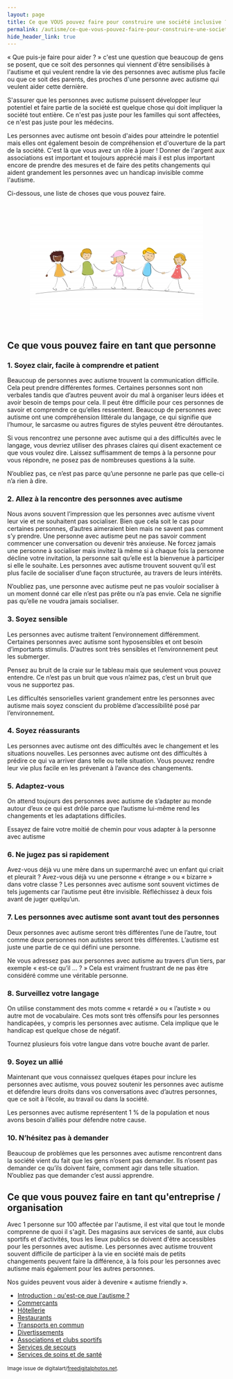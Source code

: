 ```yaml
---
layout: page
title: Ce que VOUS pouvez faire pour construire une société inclusive ?
permalink: /autisme/ce-que-vous-pouvez-faire-pour-construire-une-societe-inclusive
hide_header_link: true
---
```


«&nbsp;Que puis-je faire pour aider&nbsp;?&nbsp;» c'est une question que beaucoup de gens se posent, que ce soit des personnes qui viennent d'être sensibilisés à l'autisme et qui veulent 
rendre la vie des personnes avec autisme plus facile ou que ce soit des parents, des proches d'une personne avec autisme qui veulent aider cette dernière.

S'assurer que les personnes avec autisme puissent développer leur potentiel et faire partie de la société est quelque chose qui doit impliquer la société tout entière.
Ce n'est pas juste pour les familles qui sont affectées, ce n'est pas juste pour les médecins. 

Les personnes avec autisme ont besoin d'aides pour atteindre le potentiel mais elles ont également besoin de compréhension et d'ouverture de la part de la société.
C'est là que vous avez un rôle à jouer&nbsp;! Donner de l'argent aux associations est important et toujours apprécié mais il est plus important encore de prendre des mesures
et de faire des petits changements qui aident grandement les personnes avec un handicap invisible comme l'autisme.

Ci-dessous, une liste de choses que vous pouvez faire.

<img src="/assets/pages/autisme/ce-que-vous-pouvez-faire-pour-construire-une-societe-inclusive/ID-10045222.jpg" style="padding: 10px; display: block; margin: 0 auto;" alt="ID-10045222" width="400" />


## Ce que vous pouvez faire en tant que personne

### 1. Soyez clair, facile à comprendre et patient
Beaucoup de personnes avec autisme trouvent la communication difficile. Cela peut prendre différentes formes. Certaines personnes sont non verbales tandis que d’autres peuvent avoir du mal à organiser leurs idées et avoir besoin de temps pour cela. Il peut être difficile pour ces personnes de savoir et comprendre ce qu’elles ressentent. Beaucoup de personnes avec autisme ont une compréhension littérale du langage, ce qui signifie que l’humour, le sarcasme ou autres figures de styles peuvent être déroutantes.

Si vous rencontrez une personne avec autisme qui a des difficultés avec le langage, vous devriez utiliser des phrases claires qui disent exactement ce que vous voulez dire. Laissez suffisamment de temps à la personne pour vous répondre, ne posez pas de nombreuses questions à la suite.

N’oubliez pas, ce n’est pas parce qu’une personne ne parle pas que celle-ci n’a rien à dire.

### 2. Allez à la rencontre des personnes avec autisme
Nous avons souvent l’impression que les personnes avec autisme vivent leur vie et ne souhaitent pas socialiser. Bien que cela soit le cas pour certaines personnes, d’autres aimeraient bien mais ne savent pas comment s’y prendre. Une personne avec autisme peut ne pas savoir comment commencer une conversation ou devenir très anxieuse. Ne forcez jamais une personne à socialiser mais invitez là même si à chaque fois la personne décline votre invitation, la personne sait qu’elle est la bienvenue à participer si elle le souhaite. Les personnes avec autisme trouvent souvent qu’il est plus facile de socialiser d’une façon structurée, au travers de leurs intérêts.

N’oubliez pas, une personne avec autisme peut ne pas vouloir socialiser à un moment donné car elle n’est pas prête ou n’a pas envie. Cela ne signifie pas qu’elle ne voudra jamais socialiser.

### 3. Soyez sensible
Les personnes avec autisme traitent l’environnement différemment. Certaines personnes avec autisme sont hyposensibles et ont besoin d’importants stimulis. D’autres sont très sensibles et l’environnement peut les submerger.

Pensez au bruit de la craie sur le tableau mais que seulement vous pouvez entendre. Ce n’est pas un bruit que vous n’aimez pas, c’est un bruit que vous ne supportez pas.

Les difficultés sensorielles varient grandement entre les personnes avec autisme mais soyez conscient du problème d’accessibilité posé par l’environnement.

### 4. Soyez réassurants
Les personnes avec autisme ont des difficultés avec le changement et les situations nouvelles. Les personnes avec autisme ont des difficultés à prédire ce qui va arriver dans telle ou telle situation. Vous pouvez rendre leur vie plus facile en les prévenant à l’avance des changements.

### 5. Adaptez-vous
On attend toujours des personnes avec autisme de s’adapter au monde autour d’eux ce qui est drôle parce que l’autisme lui-même rend les changements et les adaptations difficiles.

Essayez de faire votre moitié de chemin pour vous adapter à la personne avec autisme

### 6. Ne jugez pas si rapidement
Avez-vous déjà vu une mère dans un supermarché avec un enfant qui criait et pleurait&nbsp;? Avez-vous déjà vu une personne «&nbsp;étrange&nbsp;» ou «&nbsp;bizarre&nbsp;» dans votre classe&nbsp;? Les personnes avec autisme sont souvent victimes de tels jugements car l’autisme peut être invisible. Réfléchissez à deux fois avant de juger quelqu’un.

### 7. Les personnes avec autisme sont avant tout des personnes
Deux personnes avec autisme seront très différentes l’une de l’autre, tout comme deux personnes non autistes seront très différentes. L’autisme est juste une partie de ce qui défini une personne.

Ne vous adressez pas aux personnes avec autisme au travers d’un tiers, par exemple «&nbsp;est-ce qu’il …&nbsp;?&nbsp;» Cela est vraiment frustrant de ne pas être considéré comme une véritable personne.

### 8. Surveillez votre langage
On utilise constamment des mots comme «&nbsp;retardé&nbsp;» ou «&nbsp;l’autiste&nbsp;» ou autre mot de vocabulaire. Ces mots sont très offensifs pour les personnes handicapées, y compris les personnes avec autisme. Cela implique que le handicap est quelque chose de négatif.

Tournez plusieurs fois votre langue dans votre bouche avant de parler.

### 9. Soyez un allié
Maintenant que vous connaissez quelques étapes pour inclure les personnes avec autisme, vous pouvez soutenir les personnes avec autisme et défendre leurs droits dans vos conversations avec d’autres personnes, que ce soit à l’école, au travail ou dans la société.

Les personnes avec autisme représentent 1 % de la population et nous avons besoin d’alliés pour défendre notre cause.

### 10. N’hésitez pas à demander
Beaucoup de problèmes que les personnes avec autisme rencontrent dans la société vient du fait que les gens n’osent pas demander. Ils n’osent pas demander ce qu’ils doivent faire, comment agir dans telle situation. N’oubliez pas que demander c’est aussi apprendre.

## Ce que vous pouvez faire en tant qu'entreprise / organisation


Avec 1 personne sur 100 affectée par l'autisme, il est vital que tout le monde comprenne de quoi il s'agit. 
Des magasins aux services de santé, aux clubs sportifs et d'activités, tous les lieux publics se doivent d'être accessibles pour les personnes avec autisme.
Les personnes avec autisme trouvent souvent difficile de participer à la vie en société mais de petits changements peuvent faire la différence, à la fois pour les personnes avec autisme mais également
pour les autres personnes.

Nos guides peuvent vous aider à devenire «&nbsp;autisme friendly&nbsp;».

  - [Introduction : qu'est-ce que l'autisme&nbsp;?](/construire-une-societe-inclusive/introduction)
  - [Commerçants](/construire-une-societe-inclusive/commercants)
  - [Hôtellerie](/construire-une-societe-inclusive/hotellerie)
  - [Restaurants](/construire-une-societe-inclusive/restaurants)
  - [Transports en commun](/construire-une-societe-inclusive/transports)
  - [Divertissements](/construire-une-societe-inclusive/divertissements)
  - [Associations et clubs sportifs](/construire-une-societe-inclusive/assocations-et-clubs-sportifs)
  - [Services de secours](/construire-une-societe-inclusive/services-de-secours)
  - [Services de soins et de santé](/construire-une-societe-inclusive/services-de-soins-et-de-sante)


<small>Image issue de digitalart/<a href="http://www.freedigitalphotos.net">freedigitalphotos.net</a>.</small>



